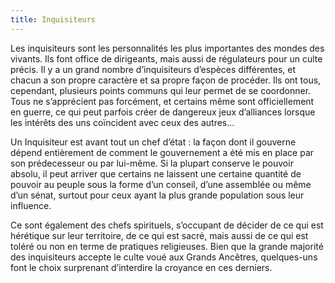 ```yaml
---
title: Inquisiteurs
---
```


Les inquisiteurs sont les personnalités les plus importantes des mondes des vivants. Ils font office de dirigeants, mais aussi de régulateurs pour un culte précis. Il y a un grand nombre d’inquisiteurs d’espèces différentes, et chacun a son propre caractère et sa propre façon de procéder. Ils ont tous, cependant, plusieurs points communs qui leur permet de se coordonner. Tous ne s’apprécient pas forcément, et certains même sont officiellement en guerre, ce qui peut parfois créer de dangereux jeux d’alliances lorsque les intérêts des uns coïncident avec ceux des autres…

Un Inquisiteur est avant tout un chef d’état : la façon dont il gouverne dépend entièrement de comment le gouvernement a été mis en place par son prédecesseur ou par lui-même. Si la plupart conserve le pouvoir absolu, il peut arriver que certains ne laissent une certaine quantité de pouvoir au peuple sous la forme d’un conseil, d’une assemblée ou même d’un sénat, surtout pour ceux ayant la plus grande population sous leur influence.

Ce sont également des chefs spirituels, s’occupant de décider de ce qui est hérétique sur leur territoire, de ce qui est sacré, mais aussi de ce qui est toléré ou non en terme de pratiques religieuses. Bien que la grande majorité des inquisiteurs accepte le culte voué aux Grands Ancêtres, quelques-uns font le choix surprenant d’interdire la croyance en ces derniers.